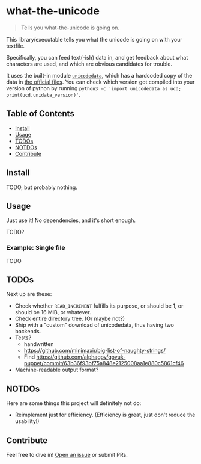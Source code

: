 # what-the-unicode

> Tells you what-the-unicode is going on.

This library/executable tells you what the unicode is going on with your textfile.

Specifically, you can feed text(-ish) data in,
and get feedback about what characters are used, and which are obvious candidates for trouble.

It uses the built-in module [`unicodedata`](https://docs.python.org/3/library/unicodedata.html),
which has a hardcoded copy of the data in [the official files](ftp://ftp.unicode.org/Public/).
You can check which version got compiled into your version of python by running `python3 -c 'import unicodedata as ucd; print(ucd.unidata_version)'`.

## Table of Contents

- [Install](#install)
- [Usage](#usage)
- [TODOs](#todos)
- [NOTDOs](#notdos)
- [Contribute](#contribute)

## Install

TODO, but probably nothing.

## Usage

Just use it!  No dependencies, and it's short enough.

TODO?

### Example: Single file

TODO

## TODOs

Next up are these:
* Check whether `READ_INCREMENT` fulfills its purpose, or should be 1, or should be 16 MiB, or whatever.
* Check entire directory tree. (Or maybe not?)
* Ship with a "custom" download of unicodedata, thus having two backends.
* Tests?
  * handwritten
  * https://github.com/minimaxir/big-list-of-naughty-strings/
  * Find https://github.com/alphagov/govuk-puppet/commit/63b36f93bf75a848e2125008aa1e880c5861cf46
* Machine-readable output format?

## NOTDOs

Here are some things this project will definitely not do:
* Reimplement just for efficiency.  (Efficiency is great, just don't reduce the usability!)

## Contribute

Feel free to dive in! [Open an issue](https://github.com/BenWiederhake/what-the-unicode/issues/new) or submit PRs.
